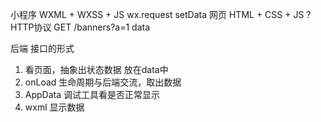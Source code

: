 小程序
    WXML + WXSS + JS
    wx.request setData
网页
    HTML + CSS + JS
    ?
    HTTP协议 GET /banners?a=1 data

后端 接口的形式

1. 看页面，抽象出状态数据 放在data中
2. onLoad 生命周期与后端交流，取出数据
3. AppData 调试工具看是否正常显示
4. wxml 显示数据